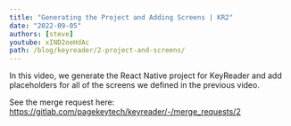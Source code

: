 ```yaml
---
title: "Generating the Project and Adding Screens | KR2"
date: "2022-09-05"
authors: [steve]
youtube: xIND2oeHdAc
path: /blog/keyreader/2-project-and-screens/
---
```


<YouTubePlayer youtubeLink={frontmatter.youtube} />

In this video, we generate the React Native project for KeyReader and add placeholders for all of the screens we defined in the previous video.

<!-- truncate -->

See the merge request here: https://gitlab.com/pagekeytech/keyreader/-/merge_requests/2
